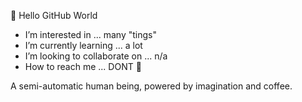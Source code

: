  👋  Hello GitHub World
- I’m interested in ... many "tings"
- I’m currently learning ... a lot
- I’m looking to collaborate on ... n/a
- How to reach me ... DONT 👀

A semi-automatic human being, powered by imagination and coffee.


<!---
LadyFortnite/LadyFortnite is a ✨ special ✨ repository because its `README.md` (this file) appears on your GitHub profile.
You can click the Preview link to take a look at your changes.
--->
